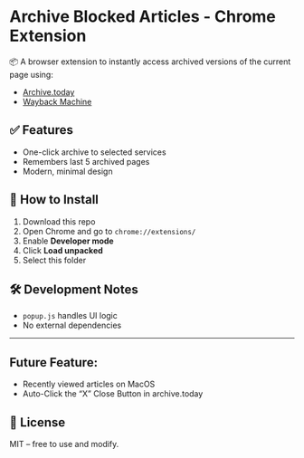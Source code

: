 # Archive Blocked Articles - Chrome Extension

📦 A browser extension to instantly access archived versions of the current page using:
- [Archive.today](https://archive.today)
- [Wayback Machine](https://web.archive.org)

## ✅ Features

- One-click archive to selected services
- Remembers last 5 archived pages
- Modern, minimal design

## 🔧 How to Install

1. Download this repo
2. Open Chrome and go to `chrome://extensions/`
3. Enable **Developer mode**
4. Click **Load unpacked**
5. Select this folder

## 🛠 Development Notes

- `popup.js` handles UI logic
- No external dependencies

---

## Future Feature:
- Recently viewed articles on MacOS
- Auto-Click the “X” Close Button in archive.today


## 📄 License

MIT – free to use and modify.
